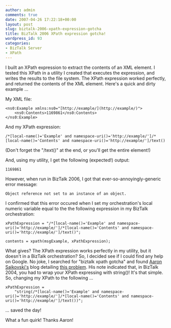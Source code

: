 ```yaml
---
author: admin
comments: true
date: 2007-04-26 17:22:18+00:00
layout: post
slug: biztalk-2006-xpath-expression-gotcha
title: BizTalk 2006 XPath expression gotcha!
wordpress_id: 93
categories:
- BizTalk Server
- XPath
---
```


I built an XPath expression to extract the contents of an XML element. I tested this XPath in a utility I created that executes the expression, and writes the results to the file system. The XPath expression worked perfectly, and returned the contents of the XML element. Here's a quick and dirty example ...

My XML file:

	<ns0:Example xmlns:ns0="[http://example/](http://example/)">  
		<ns0:Contents>1169861</ns0:Contents>  
	</ns0:Example>

And my XPath expression:

	/*[local-name()='Example' and namespace-uri()='http://example/']/*[local-name()='Contents' and namespace-uri()='http://example/']/text()

(Don't forget the "/text()" at the end, or you'll get the entire element!)

And, using my utility, I get the following (expected!) output:

	1169861

However, when run in BizTalk 2006, I got that ever-so-annoyingly-generic error message:

	Object reference not set to an instance of an object.

I confirmed that this error occured when I set my orchestration's local numeric variable equal to the the following expression in my BizTalk orchestration:

	xPathExpression = "/*[local-name()='Example' and namespace-uri()='http://example/']/*[local-name()='Contents' and namespace-uri()='http://example/']/text()";
 
	contents = xpath(msgExample, xPathExpression);

What gives? The XPath expression works perfectly in my utility, but it doesn't in a BizTalk orchestration? So, I decided see if I could find any help on Google. No joke, I searched for "biztalk xpath gotcha" and found [Aaron Saikovski's](http://ruskydotnet.blogspot.com/) blog detailing [this problem](http://ruskydotnet.blogspot.com/2006/04/biztalk-2004-xpath-expression-gotcha.html). His note indicated that, in BizTalk 2004, you had to wrap your XPath expressing with string()! It's that simple. So, changing my XPath to the following ...

	xPathExpression =
		"string(/*[local-name()='Example' and namespace-uri()='http://example/']/*[local-name()='Contents' and namespace-uri()='http://example/']/text())";

... saved the day!

What a fun quirk! Thanks Aaron!